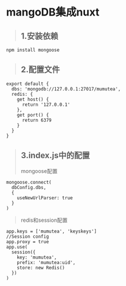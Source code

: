 **mangoDB集成nuxt**
=====

> ## **1.安装依赖**
`npm install mongoose`
> ## **2.配置文件**
```
export default {
  dbs: 'mongodb://127.0.0.1:27017/mumutea',
  redis: {
    get host() {
      return '127.0.0.1'
    },
    get port() {
      return 6379
    }
  }
}
```
> ## **3.index.js中的配置**
> mongoose配置<br/>
```
mongoose.connect(
  dbConfig.dbs,
  {
    useNewUrlParser: true
  }
)
```
> redis和session配置<br/>
```
app.keys = ['mumutea', 'keyskeys']
//Session config
app.proxy = true
app.use(
  session({
    key: 'mumutea',
    prefix: 'mumutea:uid',
    store: new Redis()
  })
)
```